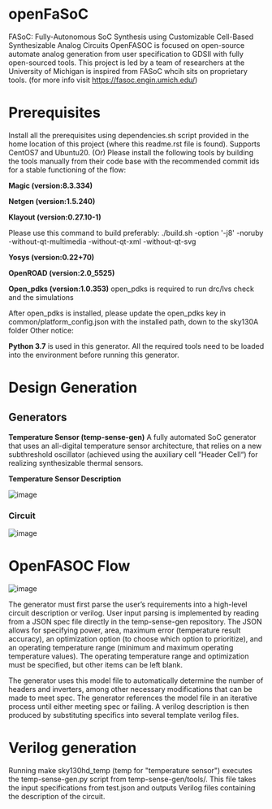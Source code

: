 # openFaSoC
FASoC: Fully-Autonomous SoC Synthesis using Customizable Cell-Based Synthesizable Analog Circuits
OpenFASOC is focused on open-source automate analog generation from user specification to GDSII with fully open-sourced tools. This project is led by a team of researchers at the University of Michigan is inspired from FASoC whcih sits on proprietary tools. (for more info visit https://fasoc.engin.umich.edu/)
# Prerequisites
Install all the prerequisites using dependencies.sh script provided in the home location of this project (where this readme.rst file is found). Supports CentOS7 and Ubuntu20. (Or) Please install the following tools by building the tools manually from their code base with the recommended commit ids for a stable functioning of the flow:

**Magic (version:8.3.334)**

**Netgen (version:1.5.240)**

**Klayout (version:0.27.10-1)**

Please use this command to build preferably: ./build.sh -option '-j8' -noruby -without-qt-multimedia -without-qt-xml -without-qt-svg

**Yosys (version:0.22+70)**

**OpenROAD (version:2.0_5525)**

**Open_pdks (version:1.0.353)**
open_pdks is required to run drc/lvs check and the simulations

After open_pdks is installed, please update the open_pdks key in common/platform_config.json with the installed path, down to the sky130A folder
Other notice:

**Python 3.7** is used in this generator.
All the required tools need to be loaded into the environment before running this generator.

# Design Generation
## Generators
**Temperature Sensor (temp-sense-gen)**
A fully automated SoC generator that uses an all-digital temperature sensor architecture, that relies on a new subthreshold oscillator (achieved using the auxiliary cell “Header Cell“) for realizing synthesizable thermal sensors.

**Temperature Sensor Description**

![image](https://user-images.githubusercontent.com/110485513/200106266-2ca32b43-0c40-4acd-95d6-8627350b5f55.png)

### Circuit

![image](https://user-images.githubusercontent.com/110485513/200106392-6bbb2577-00c2-45ab-baab-f30d02525519.png)

# OpenFASOC Flow

![image](https://user-images.githubusercontent.com/110485513/200106800-f42f09d9-22e0-4604-96de-37f9a63781df.png)


The generator must first parse the user’s requirements into a high-level circuit description or verilog. User input parsing is implemented by reading from a JSON spec file directly in the temp-sense-gen repository. The JSON allows for specifying power, area, maximum error (temperature result accuracy), an optimization option (to choose which option to prioritize), and an operating temperature range (minimum and maximum operating temperature values). The operating temperature range and optimization must be specified, but other items can be left blank.

The generator uses this model file to automatically determine the number of headers and inverters, among other necessary modifications that can be made to meet spec. The generator references the model file in an iterative process until either meeting spec or failing. A verilog description is then produced by substituting specifics into several template verilog files.

# Verilog generation
Running make sky130hd_temp (temp for "temperature sensor") executes the temp-sense-gen.py script from temp-sense-gen/tools/. This file takes the input specifications from test.json and outputs Verilog files containing the description of the circuit.



